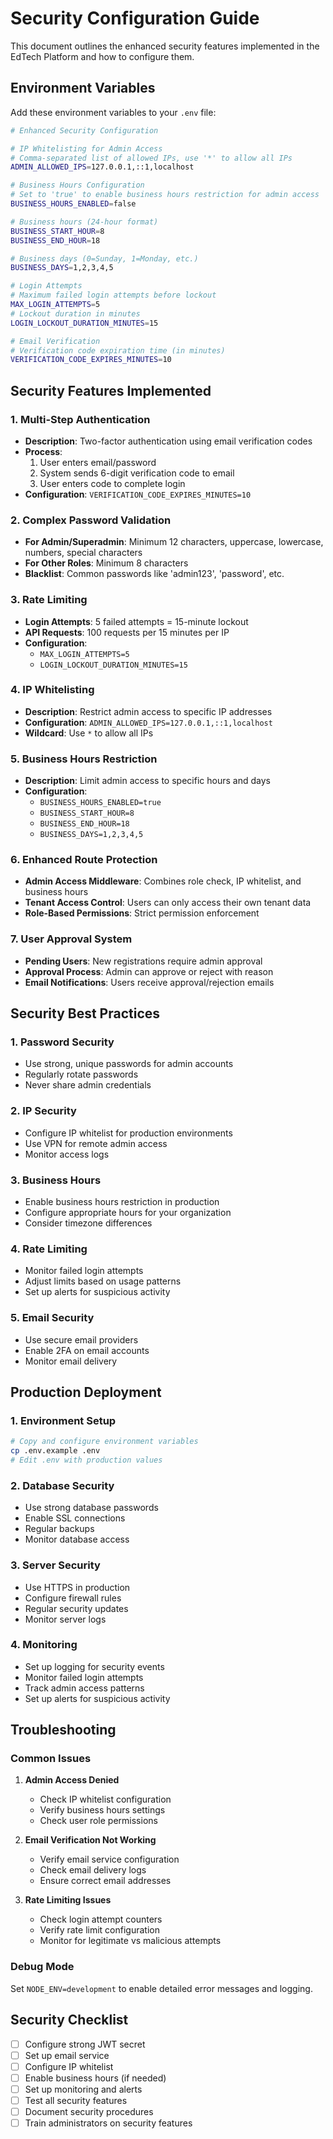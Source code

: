 # Security Configuration Guide

This document outlines the enhanced security features implemented in the EdTech Platform and how to configure them.

## Environment Variables

Add these environment variables to your `.env` file:

```bash
# Enhanced Security Configuration

# IP Whitelisting for Admin Access
# Comma-separated list of allowed IPs, use '*' to allow all IPs
ADMIN_ALLOWED_IPS=127.0.0.1,::1,localhost

# Business Hours Configuration
# Set to 'true' to enable business hours restriction for admin access
BUSINESS_HOURS_ENABLED=false

# Business hours (24-hour format)
BUSINESS_START_HOUR=8
BUSINESS_END_HOUR=18

# Business days (0=Sunday, 1=Monday, etc.)
BUSINESS_DAYS=1,2,3,4,5

# Login Attempts
# Maximum failed login attempts before lockout
MAX_LOGIN_ATTEMPTS=5
# Lockout duration in minutes
LOGIN_LOCKOUT_DURATION_MINUTES=15

# Email Verification
# Verification code expiration time (in minutes)
VERIFICATION_CODE_EXPIRES_MINUTES=10
```

## Security Features Implemented

### 1. Multi-Step Authentication
- **Description**: Two-factor authentication using email verification codes
- **Process**: 
  1. User enters email/password
  2. System sends 6-digit verification code to email
  3. User enters code to complete login
- **Configuration**: `VERIFICATION_CODE_EXPIRES_MINUTES=10`

### 2. Complex Password Validation
- **For Admin/Superadmin**: Minimum 12 characters, uppercase, lowercase, numbers, special characters
- **For Other Roles**: Minimum 8 characters
- **Blacklist**: Common passwords like 'admin123', 'password', etc.

### 3. Rate Limiting
- **Login Attempts**: 5 failed attempts = 15-minute lockout
- **API Requests**: 100 requests per 15 minutes per IP
- **Configuration**: 
  - `MAX_LOGIN_ATTEMPTS=5`
  - `LOGIN_LOCKOUT_DURATION_MINUTES=15`

### 4. IP Whitelisting
- **Description**: Restrict admin access to specific IP addresses
- **Configuration**: `ADMIN_ALLOWED_IPS=127.0.0.1,::1,localhost`
- **Wildcard**: Use `*` to allow all IPs

### 5. Business Hours Restriction
- **Description**: Limit admin access to specific hours and days
- **Configuration**:
  - `BUSINESS_HOURS_ENABLED=true`
  - `BUSINESS_START_HOUR=8`
  - `BUSINESS_END_HOUR=18`
  - `BUSINESS_DAYS=1,2,3,4,5`

### 6. Enhanced Route Protection
- **Admin Access Middleware**: Combines role check, IP whitelist, and business hours
- **Tenant Access Control**: Users can only access their own tenant data
- **Role-Based Permissions**: Strict permission enforcement

### 7. User Approval System
- **Pending Users**: New registrations require admin approval
- **Approval Process**: Admin can approve or reject with reason
- **Email Notifications**: Users receive approval/rejection emails

## Security Best Practices

### 1. Password Security
- Use strong, unique passwords for admin accounts
- Regularly rotate passwords
- Never share admin credentials

### 2. IP Security
- Configure IP whitelist for production environments
- Use VPN for remote admin access
- Monitor access logs

### 3. Business Hours
- Enable business hours restriction in production
- Configure appropriate hours for your organization
- Consider timezone differences

### 4. Rate Limiting
- Monitor failed login attempts
- Adjust limits based on usage patterns
- Set up alerts for suspicious activity

### 5. Email Security
- Use secure email providers
- Enable 2FA on email accounts
- Monitor email delivery

## Production Deployment

### 1. Environment Setup
```bash
# Copy and configure environment variables
cp .env.example .env
# Edit .env with production values
```

### 2. Database Security
- Use strong database passwords
- Enable SSL connections
- Regular backups
- Monitor database access

### 3. Server Security
- Use HTTPS in production
- Configure firewall rules
- Regular security updates
- Monitor server logs

### 4. Monitoring
- Set up logging for security events
- Monitor failed login attempts
- Track admin access patterns
- Set up alerts for suspicious activity

## Troubleshooting

### Common Issues

1. **Admin Access Denied**
   - Check IP whitelist configuration
   - Verify business hours settings
   - Check user role permissions

2. **Email Verification Not Working**
   - Verify email service configuration
   - Check email delivery logs
   - Ensure correct email addresses

3. **Rate Limiting Issues**
   - Check login attempt counters
   - Verify rate limit configuration
   - Monitor for legitimate vs malicious attempts

### Debug Mode
Set `NODE_ENV=development` to enable detailed error messages and logging.

## Security Checklist

- [ ] Configure strong JWT secret
- [ ] Set up email service
- [ ] Configure IP whitelist
- [ ] Enable business hours (if needed)
- [ ] Set up monitoring and alerts
- [ ] Test all security features
- [ ] Document security procedures
- [ ] Train administrators on security features 